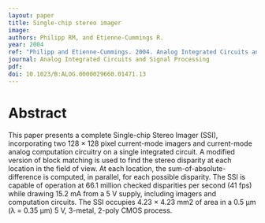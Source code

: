 ```yaml
---
layout: paper
title: Single-chip stereo imager
image:
authors: Philipp RM, and Etienne-Cummings R.
year: 2004
ref: "Philipp and Etienne-Cummings. 2004. Analog Integrated Circuits and Signal Processing vol. 39, no. 3: 237-250."
journal: Analog Integrated Circuits and Signal Processing
pdf: 
doi: 10.1023/B:ALOG.0000029660.01471.13
---
```


# Abstract
 This paper presents a complete Single-chip Stereo Imager (SSI), incorporating two 128 × 128 pixel current-mode imagers and current-mode analog computation circuitry on a single integrated circuit. A modified version of block matching is used to find the stereo disparity at each location in the field of view. At each location, the sum-of-absolute-difference is computed, in parallel, for each possible disparity. The SSI is capable of operation at 66.1 million checked disparities per second (41 fps) while drawing 15.2 mA from a 5 V supply, including imagers and computation circuits. The SSI occupies 4.23 × 4.23 mm2 of area in a 0.5 μm (λ = 0.35 μm) 5 V, 3-metal, 2-poly CMOS process.

